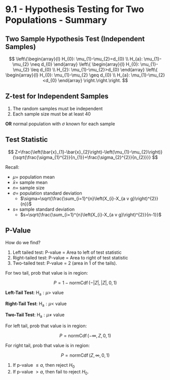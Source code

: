 # 9.1 - Hypothesis Testing for Two Populations - Summary

## Two Sample Hypothesis Test (Independent Samples)

$$
\left\{\begin{array}{l}
H_{0}: \mu_{1}-\mu_{2}=d_{0} \\
H_{a}: \mu_{1}-\mu_{2} \neq d_{0}
\end{array}
\left\{
\begin{array}{l}
H_{0}: \mu_{1}-\mu_{2} \leq d_{0} \\
H_{2}: \mu_{1}-\mu_{2}>d_{0}
\end{array}
\left\{
\begin{array}{l}
H_{0}: \mu_{1}-\mu_{2} \geq d_{0} \\
H_{a}: \mu_{1}-\mu_{2}<d_{0}
\end{array}
\right.\right.\right.
$$

## Z-test for Independent Samples

1.  The random samples must be independent
2.  Each sample size must be at least 40

**OR** normal population with $\sigma$ known for each sample

## Test Statistic

$$
Z=\frac{\left(\bar{x}_{1}-\bar{x}_{2}\right)-\left(\mu_{1}-\mu_{2}\right)}{\sqrt{\frac{\sigma_{1}^{2}}{n_{1}}+\frac{\sigma_{2}^{2}}{n_{2}}}}
$$

Recall:

-   $\mu=$ population mean
-   $\bar{x}=$ sample mean
-   $n=$ sample size
-   $\sigma=$ population standard deviation
    -   $\sigma=\sqrt{\frac{\sum_{i=1}^{n}\left(X_{i}-X_{a v g}\right)^{2}}{n}}$
-   $s=$ sample standard deviation
    -   $s=\sqrt{\frac{\sum_{i=1}^{n}\left(X_{i}-X_{a v g}\right)^{2}}{n-1}}$

## P-Value

How do we find?

1.  Left tailed test: P-value = Area to left of test statistic
2.  Right-tailed test: P-value = Area to right of test statistic
3.  Two-tailed test: P-value = 2 (area in 1 of the tails).

For two tail, prob that value is in region:

$$
P=1-\operatorname{normCdf}\left( -|Z|, |Z|, 0, 1 \right)
$$

**Left-Tail Test**: $\mathrm{H}_{\mathrm{a}}: \mu>$ value

**Right-Tail Test**: $\mathrm{H}_{\mathrm{a}}: \mu<$ value

**Two-Tail Test**: $\mathrm{H}_{\mathrm{a}}: \mu \neq$ value

For left tail, prob that value is in region:

$$
P=\operatorname{normCdf}\left( -\infty, Z, 0, 1 \right)
$$

For right tail, prob that value is in region:

$$
P=\operatorname{normCdf}\left( Z, \infty, 0, 1 \right)
$$

1.  If p-value $\leq a$, then reject $H_{0}$
2.  If p-value $>a$, then fail to reject $H_{0}$.
